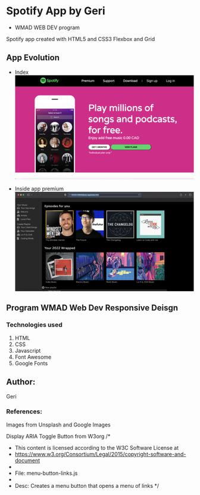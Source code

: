 # Spotify App by Geri

- WMAD WEB DEV program

Spotify app created with HTML5 and CSS3 Flexbox and Grid

## App Evolution

- Index
  ![alt text](./assets/images/spoty-index.png "image")

- Inside app premium
  ![alt text](./assets/images/readme-evolution.png "image")

## Program WMAD Web Dev Responsive Deisgn

### Technologies used

1. HTML
2. CSS
3. Javascript
4. Font Awesome
5. Google Fonts

## Author:

Geri

### References:

Images from Unsplash and Google Images

Display ARIA Toggle Button from W3org
/\*

- This content is licensed according to the W3C Software License at
- https://www.w3.org/Consortium/Legal/2015/copyright-software-and-document
-
- File: menu-button-links.js
-
- Desc: Creates a menu button that opens a menu of links
  \*/
